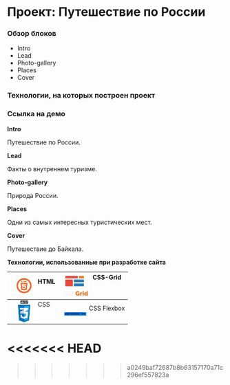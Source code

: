 # Проект: Путешествие по России

### Обзор блоков
* Intro
* Lead
* Photo-gallery
* Places
* Cover

### Технологии, на которых построен проект

### Ссылка на демо 

**Intro**

Путешествие по России.


**Lead**

Факты о внутреннем туризме.


**Photo-gallery**

Природа России.

**Places**

Одни из самых интересных туристических мест. 

**Cover**

Путешествие до Байкала.

**Технологии, использованные при разработке сайта**

| HTML <img align="left" src="./images/html_y.png" width="64" /> | CSS-Grid <img align="left" src="./images/grid_y.png" width="64" />    |
|----------------------------------------------------------------|-----------------------------------------------------------------------|
| CSS <img align="left" src="./images/css_y.png" width="64" />   | CSS Flexbox <img align="left" src="./images/flex_y.png" width="64" /> |
<<<<<<< HEAD
=======











>>>>>>> a0249baf72687b8b63157170a71c296ef557823a
